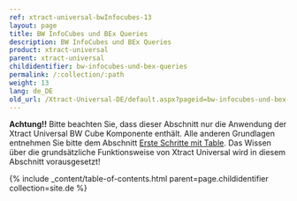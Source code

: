 ```yaml
---
ref: xtract-universal-bwInfocubes-13
layout: page
title: BW InfoCubes und BEx Queries
description: BW InfoCubes und BEx Queries
product: xtract-universal
parent: xtract-universal
childidentifier: bw-infocubes-und-bex-queries
permalink: /:collection/:path
weight: 13
lang: de_DE
old_url: /Xtract-Universal-DE/default.aspx?pageid=bw-infocubes-und-bex-queries
---
```


**Achtung!!** Bitte beachten Sie, dass dieser Abschnitt nur die Anwendung der Xtract Universal BW Cube Komponente enthält. Alle anderen Grundlagen entnehmen Sie bitte dem Abschnitt [Erste Schritte mit Table](./erste-schritte-mit-xtract-table). Das Wissen über die grundsätzliche Funktionsweise von Xtract Universal wird in diesem Abschnitt vorausgesetzt!

{% include _content/table-of-contents.html parent=page.childidentifier collection=site.de %}
